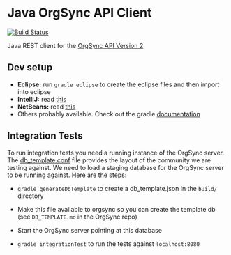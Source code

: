 # Java OrgSync API Client

[![Build Status][]][1]

Java REST client for the [OrgSync API Version 2][os_api]

## Dev setup

- **Eclipse:** run `gradle eclipse` to create the eclipse files and then import into eclipse
- **IntelliJ:** read [this](http://blogs.jetbrains.com/idea/2013/04/gradle-improvements-at-121/)
- **NetBeans:** read [this](http://plugins.netbeans.org/plugin/41776/gradle)
- Others probably available. Check out the gradle [documentation](http://www.gradle.org/documentation)

## Integration Tests

To run integration tests you need a running instance of the OrgSync server.  The [db_template.conf][db_template] 
file provides the layout of the community we are testing against.  We need to load a staging database 
for the OrgSync server to be running against.  Here are the steps:

* `gradle generateDbTemplate` to create a db_template.json in the `build/` directory
* Make this file available to orgsync so you can create the template db (see `DB_TEMPLATE.md` in the OrgSync repo)
* Start the OrgSync server pointing at this database
* `gradle integrationTest` to run the tests against `localhost:8080`

  [1]: https://circleci.com/gh/orgsync/orgsync-api-java "Build Status"
  [build status]: https://circleci.com/gh/orgsync/orgsync-api-java.png?circle-token=672ada70345a132d9351bc9692f7b157d66ae137
  [os_api]: https://api.orgsync.com/api/docs/v2
  [db_template]: src/integration/resources/db_template.conf
  
